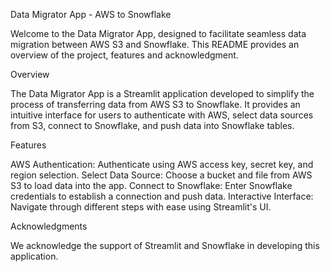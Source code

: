Data Migrator App - AWS to Snowflake

Welcome to the Data Migrator App, designed to facilitate seamless data migration between AWS S3 and Snowflake. This README provides an overview of the project, features and acknowledgment.

Overview

The Data Migrator App is a Streamlit application developed to simplify the process of transferring data from AWS S3 to Snowflake. It provides an intuitive interface for users to authenticate with AWS, select data sources from S3, connect to Snowflake, and push data into Snowflake tables.

Features

AWS Authentication: Authenticate using AWS access key, secret key, and region selection.
Select Data Source: Choose a bucket and file from AWS S3 to load data into the app.
Connect to Snowflake: Enter Snowflake credentials to establish a connection and push data.
Interactive Interface: Navigate through different steps with ease using Streamlit's UI.

Acknowledgments

We acknowledge the support of Streamlit and Snowflake in developing this application.
